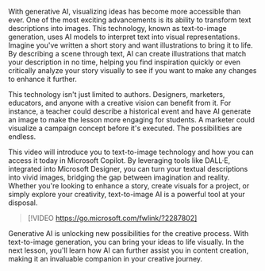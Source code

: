 With generative AI, visualizing ideas has become more accessible than ever. One of the most exciting advancements is its ability to transform text descriptions into images. This technology, known as text-to-image generation, uses AI models to interpret text into visual representations. Imagine you've written a short story and want illustrations to bring it to life. By describing a scene through text, AI can create illustrations that match your description in no time, helping you find inspiration quickly or even critically analyze your story visually to see if you want to make any changes to enhance it further.

This technology isn't just limited to authors. Designers, marketers, educators, and anyone with a creative vision can benefit from it. For instance, a teacher could describe a historical event and have AI generate an image to make the lesson more engaging for students. A marketer could visualize a campaign concept before it's executed. The possibilities are endless.

This video will introduce you to text-to-image technology and how you can access it today in Microsoft Copilot. By leveraging tools like DALL·E, integrated into Microsoft Designer, you can turn your textual descriptions into vivid images, bridging the gap between imagination and reality. Whether you're looking to enhance a story, create visuals for a project, or simply explore your creativity, text-to-image AI is a powerful tool at your disposal.

> [!VIDEO https://go.microsoft.com/fwlink/?2287802]

Generative AI is unlocking new possibilities for the creative process. With text-to-image generation, you can bring your ideas to life visually. In the next lesson, you'll learn how AI can further assist you in content creation, making it an invaluable companion in your creative journey.
